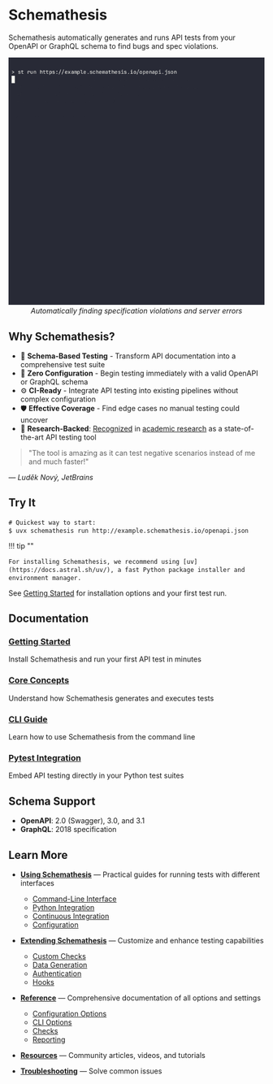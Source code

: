 # Schemathesis

Schemathesis automatically generates and runs API tests from your OpenAPI or GraphQL schema to find bugs and spec violations.

<p align="center">
  <img src="https://raw.githubusercontent.com/schemathesis/schemathesis/master/img/demo.gif" alt="Schemathesis automatically finding a server error"/>
  <br>
  <i>Automatically finding specification violations and server errors</i>
</p>

## Why Schemathesis?

- 📑 **Schema-Based Testing** - Transform API documentation into a comprehensive test suite
- 🚀 **Zero Configuration** - Begin testing immediately with a valid OpenAPI or GraphQL schema
- ⚙️ **CI-Ready** - Integrate API testing into existing pipelines without complex configuration
- 🛡️ **Effective Coverage** - Find edge cases no manual testing could uncover
- 🔬 **Research-Backed**: [Recognized](https://dl.acm.org/doi/10.1145/3617175) in [academic research](https://ieeexplore.ieee.org/document/9793781) as a state-of-the-art API testing tool


<div class="testimonial-highlight">
  <blockquote>
    "The tool is amazing as it can test negative scenarios instead of me and much faster!"
  </blockquote>
  <cite>— Luděk Nový, JetBrains</cite>
</div>

## Try It

```console
# Quickest way to start:
$ uvx schemathesis run http://example.schemathesis.io/openapi.json
```

!!! tip ""

    For installing Schemathesis, we recommend using [uv](https://docs.astral.sh/uv/), a fast Python package installer and environment manager.

See [Getting Started](getting-started.md) for installation options and your first test run.

## Documentation

<div class="grid">
  <div class="card">
    <h3><a href="getting-started">Getting Started</a></h3>
    <p>Install Schemathesis and run your first API test in minutes</p>
  </div>
  <div class="card">
    <h3><a href="core-concepts">Core Concepts</a></h3>
    <p>Understand how Schemathesis generates and executes tests</p>
  </div>
  <div class="card">
    <h3><a href="using/cli">CLI Guide</a></h3>
    <p>Learn how to use Schemathesis from the command line</p>
  </div>
  <div class="card">
    <h3><a href="using/pytest">Pytest Integration</a></h3>
    <p>Embed API testing directly in your Python test suites</p>
  </div>
</div>

## Schema Support

- **OpenAPI**: 2.0 (Swagger), 3.0, and 3.1
- **GraphQL**: 2018 specification

## Learn More

* **[Using Schemathesis](using/cli.md)** — Practical guides for running tests with different interfaces
    * [Command-Line Interface](using/cli.md)
    * [Python Integration](using/pytest.md)
    * [Continuous Integration](ci/overview.md)
    * [Configuration](using/configuration.md)

* **[Extending Schemathesis](extending/overview.md)** — Customize and enhance testing capabilities
    * [Custom Checks](extending/checks.md)
    * [Data Generation](extending/data-generation.md)
    * [Authentication](extending/auth.md)
    * [Hooks](extending/hooks.md)

* **[Reference](reference/configuration.md)** — Comprehensive documentation of all options and settings
    * [Configuration Options](reference/configuration.md)
    * [CLI Options](reference/cli.md)
    * [Checks](reference/checks.md)
    * [Reporting](reference/reporting.md)

* **[Resources](resources.md)** — Community articles, videos, and tutorials

* **[Troubleshooting](troubleshooting.md)** — Solve common issues
